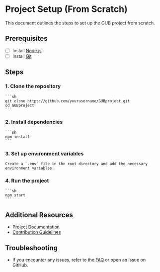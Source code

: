 # Project Setup (From Scratch)

This document outlines the steps to set up the GUB project from scratch.

## Prerequisites

- [ ] Install [Node.js](https://nodejs.org/)
- [ ] Install [Git](https://git-scm.com/)

## Steps

### 1. Clone the repository
    ```sh
    git clone https://github.com/yourusername/GUBproject.git
    cd GUBproject
    ```

### 2. Install dependencies
    ```sh
    npm install
    ```

### 3. Set up environment variables
    Create a `.env` file in the root directory and add the necessary environment variables.

### 4. Run the project
    ```sh
    npm start
    ```

## Additional Resources

- [Project Documentation](link-to-documentation)
- [Contribution Guidelines](link-to-contribution-guidelines)

## Troubleshooting

- If you encounter any issues, refer to the [FAQ](link-to-faq) or open an issue on GitHub.


